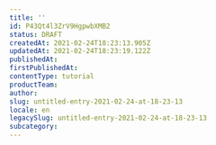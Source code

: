 ```yaml
---
title: ''
id: P43Qt4l3ZrV9HgpwbXMB2
status: DRAFT
createdAt: 2021-02-24T18:23:13.905Z
updatedAt: 2021-02-24T18:23:19.122Z
publishedAt: 
firstPublishedAt: 
contentType: tutorial
productTeam: 
author: 
slug: untitled-entry-2021-02-24-at-18-23-13
locale: en
legacySlug: untitled-entry-2021-02-24-at-18-23-13
subcategory: 
---
```



